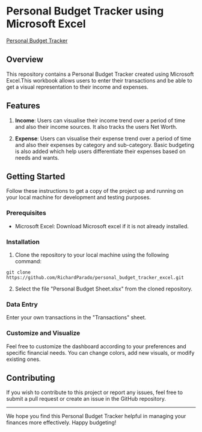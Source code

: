 # Personal Budget Tracker using Microsoft Excel

[Personal Budget Tracker](https://github.com/RichardParado/personal_website/blob/main/assets/images/Personal%20Budget%20Tracker%20-%20Thumbnail.png)

## Overview
This repository contains a Personal Budget Tracker created using Microsoft Excel.This workbook allows users to enter their transactions and be able to get a visual representation to their income and expenses.

## Features

1. **Income**: Users can visualise their income trend over a period of time and also their income sources. It also tracks the users Net Worth.

2. **Expense**: Users can visualise their expense trend over a period of time and also their expenses by category and sub-category. Basic budgeting is also added which help users differentiate their expenses based on needs and wants.

## Getting Started

Follow these instructions to get a copy of the project up and running on your local machine for development and testing purposes.

### Prerequisites

- Microsoft Excel: Download Microsoft excel if it is not already installed.

### Installation

1. Clone the repository to your local machine using the following command:

```
git clone https://github.com/RichardParado/personal_budget_tracker_excel.git
```

2. Select the file "Personal Budget Sheet.xlsx" from the cloned repository.

### Data Entry

Enter your own transactions in the "Transactions" sheet.

### Customize and Visualize

Feel free to customize the dashboard according to your preferences and specific financial needs. You can change colors, add new visuals, or modify existing ones.

## Contributing

If you wish to contribute to this project or report any issues, feel free to submit a pull request or create an issue in the GitHub repository.


---

We hope you find this Personal Budget Tracker helpful in managing your finances more effectively. Happy budgeting!